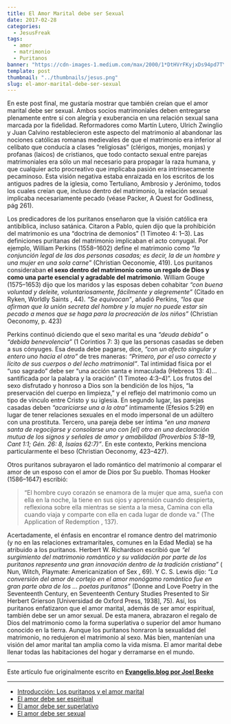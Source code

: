 ```yaml
---
title: El Amor Marital debe ser Sexual
date: 2017-02-28
categories:
  - JesusFreak
tags:
  - amor
  - matrimonio
  - Puritanos
banner: "https://cdn-images-1.medium.com/max/2000/1*DtHVrFKyjxDs94pd7TYNoQ.png"
template: post
thumbnail: "../thumbnails/jesus.png"
slug: el-amor-marital-debe-ser-sexual
---
```


En este post final, me gustaría mostrar que también creían que el amor marital debe ser sexual. Ambos socios matrimoniales deben entregarse plenamente entre sí con alegría y exuberancia en una relación sexual sana marcada por la fidelidad. Reformadores como Martín Lutero, Ulrich Zwinglio y Juan Calvino restablecieron este aspecto del matrimonio al abandonar las nociones católicas romanas medievales de que el matrimonio era inferior al celibato que conducía a clases “religiosas” (clérigos, monjes, monjas) y profanas (laicos) de cristianos, que todo contacto sexual entre parejas matrimoniales era sólo un mal necesario para propagar la raza humana, y que cualquier acto procreativo que implicaba pasión era intrínsecamente pecaminoso. Esta visión negativa estaba enraizada en los escritos de los antiguos padres de la iglesia, como Tertuliano, Ambrosio y Jerónimo, todos los cuales creían que, incluso dentro del matrimonio, la relación sexual implicaba necesariamente pecado (véase Packer, A Quest for Godliness, pág 261).

Los predicadores de los puritanos enseñaron que la visión católica era antibíblica, incluso satánica. Citaron a Pablo, quien dijo que la prohibición del matrimonio es una “doctrina de demonios” (1 Timoteo 4: 1–3). Las definiciones puritanas del matrimonio implicaban el acto conyugal. Por ejemplo, William Perkins (1558–1602) define el matrimonio como _“la conjunción legal de las dos personas casadas; es decir, la de un hombre y una mujer en una sola carne”_ (Christian Oeconomie, 419). Los puritanos consideraban **el sexo dentro del matrimonio como un regalo de Dios y como una parte esencial y agradable del matrimonio**. William Gouge (1575–1653) dijo que los maridos y las esposas deben cohabitar _“con buena voluntad y deleite, voluntariosamente, fácilmente y alegremente”_ (Citado en Ryken, Worldly Saints , 44). _“Se equivocan”_, añadió Perkins, _“los que afirman que la unión secreta del hombre y la mujer no puede estar sin pecado a menos que se haga para la procreación de los niños”_ (Christian Oeconomy, p. 423)

Perkins continuó diciendo que el sexo marital es una _“deuda debida”_ o _“debida benevolencia”_ (1 Corintios 7: 3) que las personas casadas se deben a sus cónyuges. Esa deuda debe pagarse, dice, _“con un afecto singular y entero uno hacia el otro”_ de tres maneras: _“Primero, por el uso correcto y lícito de sus cuerpos o del lecho matrimonial”_. Tal intimidad física por el “uso sagrado” debe ser “una acción santa e inmaculada (Hebreos 13: 4)… santificada por la palabra y la oración” (1 Timoteo 4:3–4)”. Los frutos del sexo disfrutado y honroso a Dios son la bendición de los hijos, “la preservación del cuerpo en limpieza,” y el reflejo del matrimonio como un tipo de vínculo entre Cristo y su iglesia. En segundo lugar, las parejas casadas deben _“acariciarse una a la otra”_ íntimamente (Efesios 5:29) en lugar de tener relaciones sexuales en el modo impersonal de un adúltero con una prostituta. Tercero, una pareja debe ser íntima _“en una manera santa de regocijarse y consolarse uno con \[el\] otro en una declaración mutua de los signos y señales de amor y amabilidad (Proverbios 5:18–19, Cant 1:1; Gén. 26: 8, Isaías 62:7)”_. En este contexto, Perkins menciona particularmente el beso (Christian Oeconomy, 423–427).

Otros puritanos subrayaron el lado romántico del matrimonio al comparar el amor de un esposo con el amor de Dios por Su pueblo. Thomas Hooker (1586–1647) escribió:

> “El hombre cuyo corazón se enamora de la mujer que ama, sueña con ella en la noche, la tiene en sus ojos y aprensión cuando despierta, reflexiona sobre ella mientras se sienta a la mesa, Camina con ella cuando viaja y comparte con ella en cada lugar de donde va.” (The Application of Redemption , 137).

Acertadamente, el énfasis en encontrar el romance dentro del matrimonio (y no en las relaciones extramaritales, comunes en la Edad Media) se ha atribuido a los puritanos. Herbert W. Richardson escribió que _“el surgimiento del matrimonio romántico y su validación por parte de los puritanos representa una gran innovación dentro de la tradición cristiana”_ ( Nun, Witch, Playmate: Americanization of Sex , 69). Y C. S. Lewis dijo: _“La conversión del amor de cortejo en el amor monógamo romántico fue en gran parte obra de los … poetas puritanos”_ (Donne and Love Poetry in the Seventeenth Century, en Seventeenth Century Studies Presented to Sir Herbert Grierson [Universidad de Oxford Press, 1938], 75). Así, los puritanos enfatizaron que el amor marital, además de ser amor espiritual, también debe ser un amor sexual. De esta manera, abrazaron el regalo de Dios del matrimonio como la forma superlativa o superior del amor humano conocido en la tierra. Aunque los puritanos honraron la sexualidad del matrimonio, no redujeron el matrimonio al sexo. Más bien, mantenían una visión del amor marital tan amplia como la vida misma. El amor marital debe llenar todas las habitaciones del hogar y derramarse en el mundo.

---

Este artículo fue originalmente escrito en **[Evangelio.blog por Joel Beeke](https://evangelio.blog/2017/02/20/el-amor-marital-debe-ser-sexual/)**

---

- [Introducción: Los puritanos y el amor marital](/los-puritanos-y-el-amor-marital)
- [El amor debe ser espiritual](/el-amor-marital-debe-ser-espiritual)
- [El amor debe ser superlativo](/el-amor-marital-debe-ser-superlativo)
- [El amor debe ser sexual](/el-amor-marital-debe-ser-sexual)
